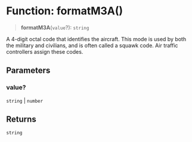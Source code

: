 # Function: formatM3A()

> **formatM3A**(`value`?): `string`

A 4-digit octal code that identifies the aircraft. This mode is used by both the
military and civilians, and is often called a squawk code. Air traffic controllers
assign these codes.

## Parameters

### value?

`string` | `number`

## Returns

`string`
